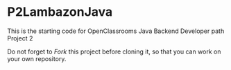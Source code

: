 # P2LambazonJava
This is the starting code for OpenClassrooms Java Backend Developer path Project 2

Do not forget to *Fork* this project before cloning it, so that you can work on your own repository.
